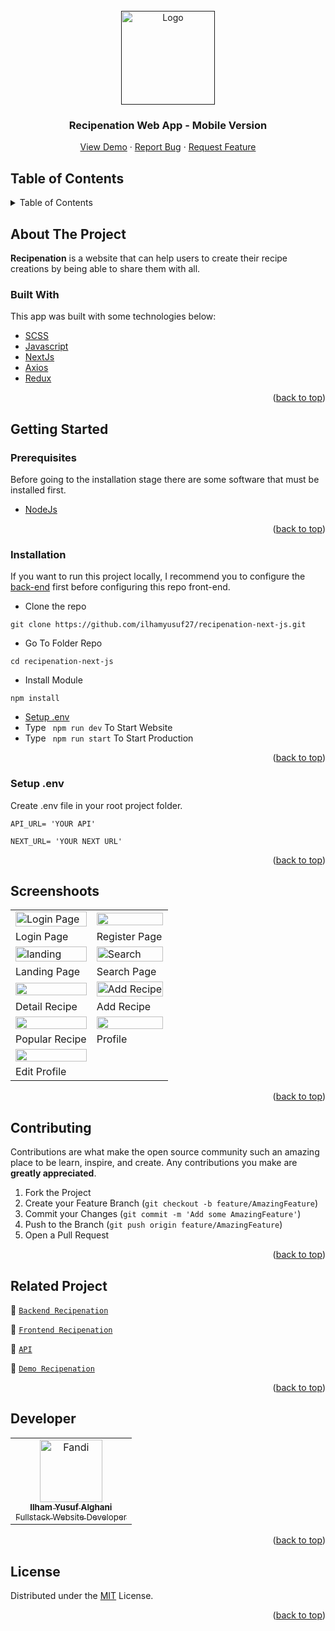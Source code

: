 <div id="top"></div>

<!-- PROJECT LOGO -->
<br />
<div align="center">
  <a href="">
    <img src="https://res.cloudinary.com/dbi5h4hdg/image/upload/v1661404167/porto/Recipenation/logo_qrorgc.svg" alt="Logo" width="150px">
  </a>

  <h3 align="center">Recipenation Web App - Mobile Version</h3>

  <p align="center">
    <a href="https://recipenation.vercel.app/">View Demo</a>
    ·
    <a href="https://github.com/ilhamyusuf27/recipenation-next-js/issues">Report Bug</a>
    ·
    <a href="https://github.com/ilhamyusuf27/recipenation-next-js/issues">Request Feature</a>
  </p>
</div>

<!-- TABLE OF CONTENTS -->

## Table of Contents

<details>
  <summary>Table of Contents</summary>
  <ol>
    <li>
      <a href="#about-the-project">About The Project</a>
      <ul>
        <li><a href="#built-with">Built With</a></li>
      </ul>
    </li>
    <li>
      <a href="#getting-started">Getting Started</a>
      <ul>
        <li><a href="#prerequisites">Prerequisites</a></li>
        <li><a href="#installation">Installation</a></li>
        <li><a href="#setup-env-example">Setup .env example</a></li>
      </ul>
    </li>
    <li><a href="#screenshoots">Screenshots</a></li>
    <li><a href="#contributing">Contributing</a></li>
    <li><a href="#related-project">Related Project</a></li>
    <li><a href="#our-team">Contact</a></li>
    <li><a href="#license">License</a></li>
  </ol>
</details>

<!-- ABOUT THE PROJECT -->

## About The Project

**Recipenation** is a website that can help users to create their recipe creations by being able to share them with all.

### Built With

This app was built with some technologies below:

- [SCSS](https://sass-lang.com/)
- [Javascript](https://www.javascript.com/)
- [NextJs](https://nextjs.org/)
- [Axios](https://axios-http.com/)
- [Redux](https://react-redux.js.org/)

<p align="right">(<a href="#top">back to top</a>)</p>

<!-- GETTING STARTED -->

## Getting Started

### Prerequisites

Before going to the installation stage there are some software that must be installed first.

- [NodeJs](https://nodejs.org/en/download/)

<p align="right">(<a href="#top">back to top</a>)</p>

### Installation

If you want to run this project locally, I recommend you to configure the [back-end](https://github.com/ilhamyusuf27/rest-api-cafe-bunga) first before configuring this repo front-end.

- Clone the repo

```
git clone https://github.com/ilhamyusuf27/recipenation-next-js.git
```

- Go To Folder Repo

```
cd recipenation-next-js
```

- Install Module

```
npm install
```

- <a href="#setup-env">Setup .env</a>
- Type ` npm run dev` To Start Website
- Type ` npm run start` To Start Production

<p align="right">(<a href="#top">back to top</a>)</p>

### Setup .env

Create .env file in your root project folder.

```
API_URL= 'YOUR API'
```

```
NEXT_URL= 'YOUR NEXT URL'
```

<p align="right">(<a href="#top">back to top</a>)</p>

## Screenshoots

<p align="center" display=flex>
   
<table>
 
  <tr>
    <td><image src="https://res.cloudinary.com/dbi5h4hdg/image/upload/v1661512807/porto/Recipenation-Mobile%20Version/login_gm21qi.png" alt="Login Page" width=100%></td>
    <td><image src="https://res.cloudinary.com/dbi5h4hdg/image/upload/v1661512810/porto/Recipenation-Mobile%20Version/register_ghsnvd.png" width=100%/></td>
  </tr>
   <tr>
    <td>Login Page</td>
    <td>Register Page</td>
  </tr>
  <tr>
    <td><image src="https://res.cloudinary.com/dbi5h4hdg/image/upload/v1661512811/porto/Recipenation-Mobile%20Version/landingpage_sohfjc.png" alt="landing" width=100%></td>
    <td><image src="https://res.cloudinary.com/dbi5h4hdg/image/upload/v1661512810/porto/Recipenation-Mobile%20Version/popularrecipe_x8be0u.png" alt="Search" width=100%/></td>
  </tr>
  <tr>
    <td>Landing Page</td>
    <td>Search Page</td>
  </tr>
  <tr>
    <td><image src="https://res.cloudinary.com/dbi5h4hdg/image/upload/v1661512810/porto/Recipenation-Mobile%20Version/detail_jksjcc.png" width=100%></td>
    <td><image src="https://res.cloudinary.com/dbi5h4hdg/image/upload/v1661512807/porto/Recipenation-Mobile%20Version/add_recipe_dmlvjn.png" alt="Add Recipe" width=100%/></td>
  </tr>
  <tr>
    <td>Detail Recipe</td>
    <td>Add Recipe</td>
  </tr>
  <tr>
    <td><image src="https://res.cloudinary.com/dbi5h4hdg/image/upload/v1661512810/porto/Recipenation-Mobile%20Version/popularrecipe_x8be0u.png" width=100%></td>
    <td><image src="https://res.cloudinary.com/dbi5h4hdg/image/upload/v1661512809/porto/Recipenation-Mobile%20Version/profile_hsttpi.png" width=100%></td>
  </tr>
  <tr>
    <td>Popular Recipe</td>
    <td>Profile</td>
  </tr>
  <tr>
    <td><image src="https://res.cloudinary.com/dbi5h4hdg/image/upload/v1661512806/porto/Recipenation-Mobile%20Version/edit_profile_eoxkvh.png" width=100%></td>
  </tr>
  <tr>
    <td>Edit Profile</td>
  </tr>
</table>
      
</p>
<p align="right">(<a href="#top">back to top</a>)</p>

## Contributing

Contributions are what make the open source community such an amazing place to be learn, inspire, and create. Any contributions you make are **greatly appreciated**.

1. Fork the Project
2. Create your Feature Branch (`git checkout -b feature/AmazingFeature`)
3. Commit your Changes (`git commit -m 'Add some AmazingFeature'`)
4. Push to the Branch (`git push origin feature/AmazingFeature`)
5. Open a Pull Request

<p align="right">(<a href="#top">back to top</a>)</p>

## Related Project

:rocket: [`Backend Recipenation`](https://github.com/ilhamyusuf27/rest-api-cafe-bunga)

:rocket: [`Frontend Recipenation`](https://github.com/ilhamyusuf27/recipenation-next-js)

:rocket: [`API`](https://recipenation-app.herokuapp.com)

:rocket: [`Demo Recipenation`](https://recipenation.vercel.app/)

<p align="right">(<a href="#top">back to top</a>)</p>

## Developer

<center>
  <table>
    <tr>
      <td align="center">
        <a href="https://github.com/ilhamyusuf27">
          <img width="100" src="https://avatars.githubusercontent.com/u/43610978?s=400&u=76c4f9fc270cb7cb6e82570927b32973161aa970&v=4" alt="Fandi"><br/>
          <sub><b>Ilham Yusuf Alghani</b></sub> <br/>
          <sub>Fullstack Website Developer</sub>
        </a>
      </td>
    <tr>
  </table>
</center>

<p align="right">(<a href="#top">back to top</a>)</p>

## License

Distributed under the [MIT](/LICENSE) License.

<p align="right">(<a href="#top">back to top</a>)</p>
